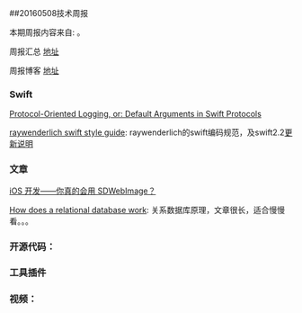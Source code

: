
##20160508技术周报

本期周报内容来自: 。

周报汇总 [地址](https://github.com/BaiduHiDeviOS/iOS-Tech-Weekly)

周报博客 [地址](http://baiduhidevios.github.io/)

### Swift

[Protocol-Oriented Logging, or: Default Arguments in Swift Protocols](http://oleb.net/blog/2016/05/default-arguments-in-protocols/)

[raywenderlich swift style guide](https://github.com/raywenderlich/swift-style-guide): raywenderlich的swift编码规范，及swift2.2[更新说明](https://www.raywenderlich.com/133102/swift-style-guide-april-2016-update)


### 文章

[iOS 开发——你真的会用 SDWebImage？](http://gold.xitu.io/entry/57285c5e2e958a0068db2f9e)

[How does a relational database work](http://coding-geek.com/how-databases-work/): 关系数据库原理，文章很长，适合慢慢看。。。

### 开源代码：


### 工具插件


### 视频：
